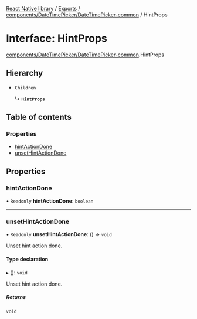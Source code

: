 [React Native library](../index.md) / [Exports](../modules.md) / [components/DateTimePicker/DateTimePicker-common](../modules/components_DateTimePicker_DateTimePicker_common.md) / HintProps

# Interface: HintProps

[components/DateTimePicker/DateTimePicker-common](../modules/components_DateTimePicker_DateTimePicker_common.md).HintProps

## Hierarchy

- `Children`

  ↳ **`HintProps`**

## Table of contents

### Properties

- [hintActionDone](components_DateTimePicker_DateTimePicker_common.HintProps.md#hintactiondone)
- [unsetHintActionDone](components_DateTimePicker_DateTimePicker_common.HintProps.md#unsethintactiondone)

## Properties

### hintActionDone

• `Readonly` **hintActionDone**: `boolean`

___

### unsetHintActionDone

• `Readonly` **unsetHintActionDone**: () => `void`

Unset hint action done.

#### Type declaration

▸ (): `void`

Unset hint action done.

##### Returns

`void`
